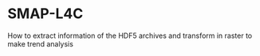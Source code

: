 # SMAP-L4C
How to extract information of the HDF5 archives and transform in raster to make trend analysis
